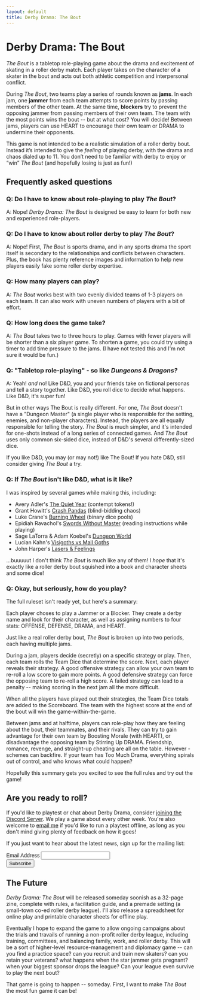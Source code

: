 ```yaml
---
layout: default
title: Derby Drama: The Bout
---
```


Derby Drama: The Bout
======================

<cite>The Bout</cite> is a tabletop role-playing game about the drama and
excitement of skating in a roller derby match. Each player
takes on the character of a skater in the bout and acts out
both athletic competition and interpersonal conflict.

During <cite>The Bout</cite>, two teams play a series of rounds
known as <strong>jams</strong>. In each jam, one <strong>jammer</strong>
from each team attempts to score points by passing members
of the other team. At the same time, <strong>blockers</strong>
try to prevent the opposing jammer from passing
members of their own team. The team with the most points wins
the bout -- but at what cost? You will decide! Between jams,
players can use HEART to encourage their own team or DRAMA to
undermine their opponents.

This game is not intended to be a realistic simulation of a
roller derby bout. Instead it’s intended to give the *feeling*
of playing derby, with the drama and chaos dialed up to 11.
You don’t need to be familiar with derby to enjoy or “win”
<cite>The Bout</cite> (and hopefully losing is just as fun!)

Frequently asked questions
--------------------------

<h3>Q: Do I have to know about role-playing to play <cite>The Bout</cite>?</h3>

A: Nope! <cite>Derby Drama: The Bout</cite> is designed be easy to learn for
both new and experienced role-players.

<h3>Q: Do I have to know about roller derby to play <cite>The Bout</cite>?</h3>

A: Nope! First, <cite>The Bout</cite> is sports drama, and in any sports drama
the sport itself is secondary to the relationships and conflicts
between characters. Plus, the book has plenty reference images and information
to help new players easily fake some roller derby expertise.

<h3>Q: How many players can play?</h3>

A: <cite>The Bout</cite> works best with two evenly divided teams of 1-3 players
on each team. It can also work with uneven numbers of players
with a bit of effort.

<h3>Q: How long does the game take?</h3>

A: <cite>The Bout</cite> takes two to three hours to play. Games with fewer players
will be shorter than a six player game. To shorten a game, you
could try using a timer to add time pressure to the jams. (I have not tested this and I'm
not sure it would be fun.)

<h3>Q: "Tabletop role-playing" - so like <cite>Dungeons & Dragons?</cite></h3>

A: Yeah! *and* no! Like D&D, you and your friends take on
 fictional personas and tell a story together. Like D&D, you
 roll dice to decide what happens. Like D&D, it's super fun!

 But in other ways The Bout is really different. For one, <cite>The Bout</cite>
 doesn't have a "Dungeon Master" (a single player who is responsible for the setting,
 enemies, and non-player characters). Instead, the players are
 all equally responsible for telling the story. <cite>The Bout</cite> is much simpler,
 and it's intended for one-shots instead of a long series of connected games. And
 <cite>The Bout</cite> uses only common six-sided dice, instead of D&D's several differently-sized
 dice.

 If you like D&D, you may (or may not!) like The Bout! If you hate D&D,
 still consider giving <cite>The Bout</cite> a try.

<h3>Q: If <cite>The Bout</cite> isn't like D&D, what is it like?</h3>

I was inspired by several games while making this, including:
  * Avery Adler's [The Quiet Year](https://buriedwithoutceremony.com/the-quiet-year) (contempt tokens!)
  * Grant Howitt's [Crash Pandas](https://gshowitt.itch.io/crash-pandas) (blind-bidding chaos)
  * Luke Crane's [Burning Wheel](https://www.burningwheel.com/) (binary dice pools)
  * Epidiah Ravachol's [Swords Without Master](https://www.worldswithoutmaster.com/swords-without-master) (reading instructions while playing)
  * Sage LaTorra & Adam Koebel's [Dungeon World](https://dungeon-world.com/)
  * Lucian Kahn's [Visigoths vs Mall Goths](https://www.kickstarter.com/projects/luciankahn/visigoths-vs-mall-goths)
  * John Harper's [Lasers & Feelings](http://www.onesevendesign.com/laserfeelings/)

...buuuuut I don't think <cite>The Bout</cite> is much like any of them! I <em>hope</em>
that it's exactly like a roller derby bout squished into a book and character sheets
and some dice!

<h3>Q: Okay, but seriously, how do you play?</h3>

The full ruleset isn't ready yet, but here's a summary:

Each player choses to play a Jammer or a Blocker. They create a derby name
and look for their character, as well as assigning numbers to four
stats: OFFENSE, DEFENSE, DRAMA, and HEART.

Just like a real roller derby bout, <cite>The Bout</cite> is broken up
into two periods, each having multiple jams.

During a jam, players decide (secretly) on a specific strategy or play. Then, each team
rolls the Team Dice that determine the score. Next, each player reveals
their strategy. A good offensive strategy can allow your own team to
re-roll a low score to gain more points. A
good defensive strategy can force the opposing team to re-roll a high
score. A failed strategy can lead to a penalty -- making scoring in the
next jam all the more difficult.

When all the players have played out their strategies, the Team Dice
totals are added to the Scoreboard. The team with the highest score
at the end of the bout will win the game-within-the-game.

Between jams and at halftime, players can role-play how they are
feeling about the bout, their teammates, and their rivals. They can try
to gain advantage for their own team by Boosting Morale (with HEART), or
disadvantage the opposing team by Stirring Up DRAMA. Friendship,
romance, revenge, and straight-up cheating are all on the table. However -
schemes can backfire. If your team has Too Much Drama, everything
spirals out of control, and who knows what could happen?

Hopefully this summary gets you excited to see the full rules and
try out the game!

Are you ready to roll?
----------------------

If you'd like to playtest or chat about Derby Drama, consider [joining the
Discord Server](https://discord.gg/aMRn37u).  We play a game about every other
week. You're also welcome to [email me](libby@libbyhoracek.com) if you'd like
to run a playtest offline, as long as you don't mind giving plenty of feedback
on how it goes!

If you just want to hear about the latest news, sign up for the mailing list:

<!-- Begin Mailchimp Signup Form -->
<link href="//cdn-images.mailchimp.com/embedcode/classic-10_7.css" rel="stylesheet" type="text/css">
<style type="text/css">
	#mc_embed_signup{clear:left; font:14px Helvetica,Arial,sans-serif; }
	/* Add your own Mailchimp form style overrides in your site stylesheet or in this style block.
	   We recommend moving this block and the preceding CSS link to the HEAD of your HTML file. */
</style>
<div id="mc_embed_signup">
<form action="https://daydrea.us20.list-manage.com/subscribe/post?u=da582c814d877501883cbcb0f&amp;id=4cf596cc24" method="post" id="mc-embedded-subscribe-form" name="mc-embedded-subscribe-form" class="validate" target="_blank" novalidate>
    <div id="mc_embed_signup_scroll">

<div class="mc-field-group">
	<label for="mce-EMAIL">Email Address </label>
	<input type="email" value="" name="EMAIL" class="required email" id="mce-EMAIL">
</div>
	<div id="mce-responses" class="clear">
		<div class="response" id="mce-error-response" style="display:none"></div>
		<div class="response" id="mce-success-response" style="display:none"></div>
	</div>    <!-- real people should not fill this in and expect good things - do not remove this or risk form bot signups-->
    <div style="position: absolute; left: -5000px;" aria-hidden="true"><input type="text" name="b_da582c814d877501883cbcb0f_4cf596cc24" tabindex="-1" value=""></div>
    <div class="clear"><input type="submit" value="Subscribe" name="subscribe" id="mc-embedded-subscribe" class="button"></div>
    </div>
</form>
</div>
<script type='text/javascript' src='//s3.amazonaws.com/downloads.mailchimp.com/js/mc-validate.js'></script><script type='text/javascript'>(function($) {window.fnames = new Array(); window.ftypes = new Array();fnames[0]='EMAIL';ftypes[0]='email';fnames[1]='FNAME';ftypes[1]='text';fnames[2]='LNAME';ftypes[2]='text';fnames[3]='ADDRESS';ftypes[3]='address';fnames[4]='PHONE';ftypes[4]='phone';fnames[5]='BIRTHDAY';ftypes[5]='birthday';}(jQuery));var $mcj = jQuery.noConflict(true);</script>
<!--End mc_embed_signup-->

The Future
----------------------
<cite>Derby Drama: The Bout</cite> will be released someday soonish
as a 32-page zine, complete with rules, a facilitation guide, and a
premade setting (a small-town co-ed roller derby league). I'll
also release a spreadsheet for online play and printable character
sheets for offline play.

Eventually I hope to expand the game to allow ongoing campaigns about
the trials and travails of running a non-profit roller derby league,
including training, committees, and balancing family, work, and roller derby.
This will be a sort of higher-level resource-management and
diplomacy game -- can you find a practice space? can you recruit and
train new skaters? can you retain your veterans? what happens when
the star jammer gets pregnant? when your biggest sponsor drops the
league? Can your league even survive to play the next bout?

That game is going to happen -- someday. First, I want to make
<cite>The Bout</cite> the most fun game it can be!